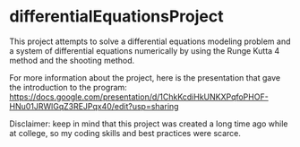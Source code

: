 # differentialEquationsProject
This project attempts to solve a differential equations modeling problem and a system of differential equations numerically by using the Runge Kutta 4 method and the shooting method.

For more information about the project, here is the presentation that gave the introduction to the program:
https://docs.google.com/presentation/d/1ChkKcdiHkUNKXPqfoPHOF-HNu01JRWlGqZ3REJPqx40/edit?usp=sharing 

Disclaimer: keep in mind that this project was created a long time ago while at college, so my coding skills and best practices were scarce.
